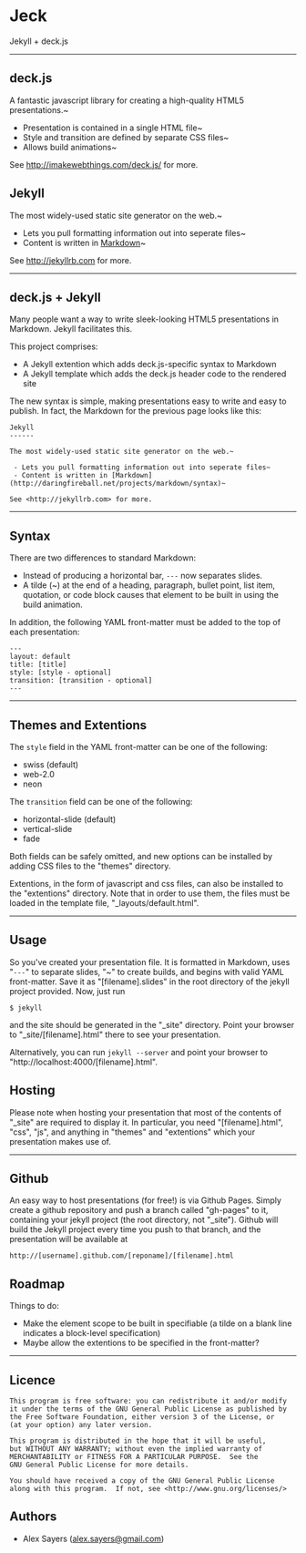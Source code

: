 Jeck
====

Jekyll + deck.js

---

deck.js
-------

A fantastic javascript library for creating a high-quality HTML5 presentations.~

 - Presentation is contained in a single HTML file~
 - Style and transition are defined by separate CSS files~
 - Allows build animations~

See <http://imakewebthings.com/deck.js/> for more.

Jekyll
------

The most widely-used static site generator on the web.~

 - Lets you pull formatting information out into seperate files~
 - Content is written in [Markdown](http://daringfireball.net/projects/markdown/syntax)~

See <http://jekyllrb.com> for more.

---

deck.js + Jekyll
----------------

Many people want a way to write sleek-looking HTML5 presentations in Markdown. Jekyll facilitates this.

This project comprises:
 - A Jekyll extention which adds deck.js-specific syntax to Markdown
 - A Jekyll template which adds the deck.js header code to the rendered site

The new syntax is simple, making presentations easy to write and easy to publish. In fact, the Markdown for the previous page looks like this:

    Jekyll
    ------

    The most widely-used static site generator on the web.~

     - Lets you pull formatting information out into seperate files~
     - Content is written in [Markdown](http://daringfireball.net/projects/markdown/syntax)~

    See <http://jekyllrb.com> for more.

---

Syntax
------

There are two differences to standard Markdown:

 - Instead of producing a horizontal bar, `---` now separates slides.
 - A tilde (~) at the end of a heading, paragraph, bullet point, list item, quotation, or code block causes that element to be built in using the build animation.

In addition, the following YAML front-matter must be added to the top of each presentation:

    ---
    layout: default
    title: [title]
    style: [style - optional]
    transition: [transition - optional]
    ---

---

Themes and Extentions
---------------------

The `style` field in the YAML front-matter can be one of the following:
 - swiss (default)
 - web-2.0
 - neon

The `transition` field can be one of the following:
 - horizontal-slide (default)
 - vertical-slide
 - fade

Both fields can be safely omitted, and new options can be installed by adding CSS files to the "themes" directory.

Extentions, in the form of javascript and css files, can also be installed to the "extentions" directory. Note that in order to use them, the files must be loaded in the template file, "_layouts/default.html".

---

Usage
-----

So you've created your presentation file. It is formatted in Markdown, uses "`---`" to separate slides, "~" to create builds, and begins with valid YAML front-matter. Save it as "\[filename\].slides" in the root directory of the jekyll project provided. Now, just run

    $ jekyll

and the site should be generated in the "_site" directory. Point your browser to "_site/\[filename\].html" there to see your presentation.

Alternatively, you can run `jekyll --server` and point your browser to "http://localhost:4000/\[filename\].html".

Hosting
-------

Please note when hosting your presentation that most of the contents of "_site" are required to display it. In particular, you need "\[filename\].html", "css", "js", and anything in "themes" and "extentions" which your presentation makes use of.

---

Github
------

An easy way to host presentations (for free!) is via Github Pages. Simply create a github repository and push a branch called "gh-pages" to it, containing your jekyll project (the root directory, not "_site"). Github will build the Jekyll project every time you push to that branch, and the presentation will be available at

    http://[username].github.com/[reponame]/[filename].html

Roadmap
-------

Things to do:
 - Make the element scope to be built in specifiable (a tilde on a blank line indicates a block-level specification)
 - Maybe allow the extentions to be specified in the front-matter?

---

Licence
-------

    This program is free software: you can redistribute it and/or modify
    it under the terms of the GNU General Public License as published by
    the Free Software Foundation, either version 3 of the License, or
    (at your option) any later version.

    This program is distributed in the hope that it will be useful,
    but WITHOUT ANY WARRANTY; without even the implied warranty of
    MERCHANTABILITY or FITNESS FOR A PARTICULAR PURPOSE.  See the
    GNU General Public License for more details.
  
    You should have received a copy of the GNU General Public License
    along with this program.  If not, see <http://www.gnu.org/licenses/>

Authors
-------

- Alex Sayers (<alex.sayers@gmail.com>)
